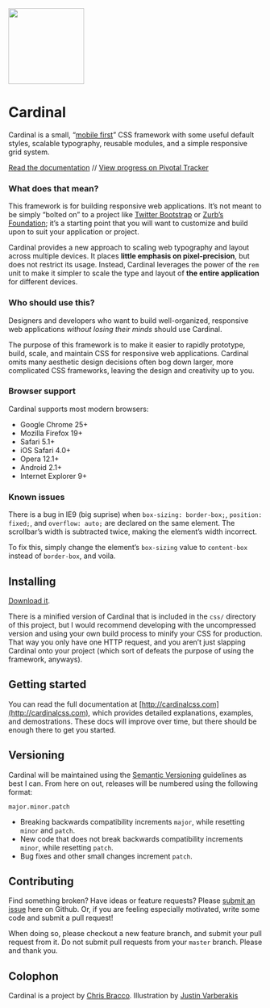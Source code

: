 <a href="http://cardinalcss.com">
	<img src="http://cardinalcss.com/img/icon.png" width="150px">
</a>

# Cardinal

Cardinal is a small, “[mobile first](http://cbrac.co/116bQqk)” CSS framework with some useful default styles, scalable typography, reusable modules, and a simple responsive grid system.

[Read the documentation](http://cardinalcss.com) // [View progress on Pivotal Tracker](https://www.pivotaltracker.com/s/projects/803361)

### What does that mean?

This framework is for building responsive web applications. It’s not meant to be simply “bolted on” to a project like [Twitter Bootstrap](http://getbootstrap.com) or [Zurb’s Foundation](http://foundation.zurb.com); it’s a starting point that you will want to customize and build upon to suit your application or project.

Cardinal provides a new approach to scaling web typography and layout across multiple devices. It places **little emphasis on pixel-precision**, but does not restrict its usage. Instead, Cardinal leverages the power of the `rem` unit to make it simpler to scale the type and layout of **the entire application** for different devices.

### Who should use this?

Designers and developers who want to build well-organized, responsive web applications *without losing their minds* should use Cardinal.

The purpose of this framework is to make it easier to rapidly prototype, build, scale, and maintain CSS for responsive web applications. Cardinal omits many aesthetic design decisions often bog down larger, more complicated CSS frameworks, leaving the design and creativity up to you.

### Browser support

Cardinal supports most modern browsers:

* Google Chrome 25+
* Mozilla Firefox 19+
* Safari 5.1+
* iOS Safari 4.0+
* Opera 12.1+
* Android 2.1+
* Internet Explorer 9+

### Known issues

There is a bug in IE9 (big suprise) when `box-sizing: border-box;`, `position: fixed;`, and `overflow: auto;` are declared on the same element. The scrollbar’s width is subtracted twice, making the element’s width incorrect.

To fix this, simply change the element’s `box-sizing` value to `content-box` instead of `border-box`, and voila.

## Installing

[Download it](https://github.com/cbracco/Cardinal/archive/master.zip).

There is a minified version of Cardinal that is included in the `css/` directory of this project, but I would recommend developing with the uncompressed version and using your own build process to minify your CSS for production. That way you only have one HTTP request, and you aren’t just slapping Cardinal onto your project (which sort of defeats the purpose of using the framework, anyways).

## Getting started

You can read the full documentation at [http://cardinalcss.com](http://cardinalcss.com), which provides detailed explanations, examples, and demostrations. These docs will improve over time, but there should be enough there to get you started.

## Versioning

Cardinal will be maintained using the [Semantic Versioning](http://semver.org/) guidelines as best I can. From here on out, releases will be numbered using the following format:

`major.minor.patch`

* Breaking backwards compatibility increments `major`, while resetting `minor` and `patch`.
* New code that does not break backwards compatibility increments `minor`, while resetting `patch`.
* Bug fixes and other small changes increment `patch`.

## Contributing

Find something broken? Have ideas or feature requests? Please [submit an issue](https://github.com/cbracco/Cardinal/issues/new) here on Github. Or, if you are feeling especially motivated, write some code and submit a pull request!

When doing so, please checkout a new feature branch, and submit your pull request from it. Do not submit pull requests from your `master` branch. Please and thank you.

## Colophon

Cardinal is a project by [Chris Bracco](http://cbracco.me). Illustration by [Justin Varberakis](http://twitter.com/varberakis)
